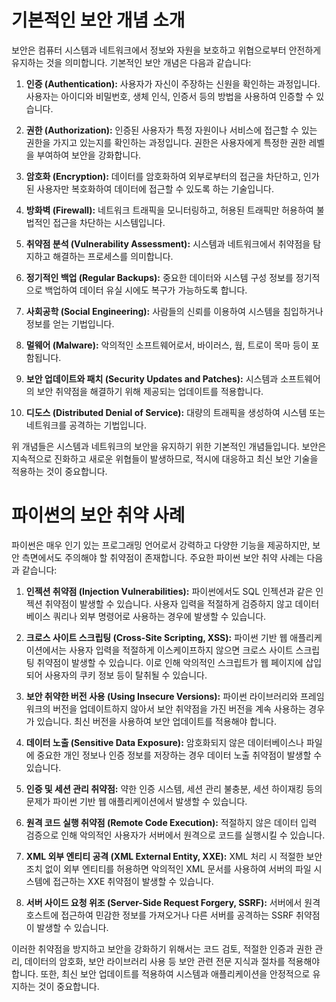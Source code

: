 # 기본적인 보안 개념 소개

보안은 컴퓨터 시스템과 네트워크에서 정보와 자원을 보호하고 위협으로부터 안전하게 유지하는 것을 의미합니다. 기본적인 보안 개념은 다음과 같습니다:

1. **인증 (Authentication):** 사용자가 자신이 주장하는 신원을 확인하는 과정입니다. 사용자는 아이디와 비밀번호, 생체 인식, 인증서 등의 방법을 사용하여 인증할 수 있습니다.

2. **권한 (Authorization):** 인증된 사용자가 특정 자원이나 서비스에 접근할 수 있는 권한을 가지고 있는지를 확인하는 과정입니다. 권한은 사용자에게 특정한 권한 레벨을 부여하여 보안을 강화합니다.

3. **암호화 (Encryption):** 데이터를 암호화하여 외부로부터의 접근을 차단하고, 인가된 사용자만 복호화하여 데이터에 접근할 수 있도록 하는 기술입니다.

4. **방화벽 (Firewall):** 네트워크 트래픽을 모니터링하고, 허용된 트래픽만 허용하여 불법적인 접근을 차단하는 시스템입니다.

5. **취약점 분석 (Vulnerability Assessment):** 시스템과 네트워크에서 취약점을 탐지하고 해결하는 프로세스를 의미합니다.

6. **정기적인 백업 (Regular Backups):** 중요한 데이터와 시스템 구성 정보를 정기적으로 백업하여 데이터 유실 시에도 복구가 가능하도록 합니다.

7. **사회공학 (Social Engineering):** 사람들의 신뢰를 이용하여 시스템을 침입하거나 정보를 얻는 기법입니다.

8. **멀웨어 (Malware):** 악의적인 소프트웨어로서, 바이러스, 웜, 트로이 목마 등이 포함됩니다.

9. **보안 업데이트와 패치 (Security Updates and Patches):** 시스템과 소프트웨어의 보안 취약점을 해결하기 위해 제공되는 업데이트를 적용합니다.

10. **디도스 (Distributed Denial of Service):** 대량의 트래픽을 생성하여 시스템 또는 네트워크를 공격하는 기법입니다.

위 개념들은 시스템과 네트워크의 보안을 유지하기 위한 기본적인 개념들입니다. 보안은 지속적으로 진화하고 새로운 위협들이 발생하므로, 적시에 대응하고 최신 보안 기술을 적용하는 것이 중요합니다.

# 파이썬의 보안 취약 사례

파이썬은 매우 인기 있는 프로그래밍 언어로서 강력하고 다양한 기능을 제공하지만, 보안 측면에서도 주의해야 할 취약점이 존재합니다. 주요한 파이썬 보안 취약 사례는 다음과 같습니다:

1. **인젝션 취약점 (Injection Vulnerabilities):** 파이썬에서도 SQL 인젝션과 같은 인젝션 취약점이 발생할 수 있습니다. 사용자 입력을 적절하게 검증하지 않고 데이터베이스 쿼리나 외부 명령어로 사용하는 경우에 발생할 수 있습니다.

2. **크로스 사이트 스크립팅 (Cross-Site Scripting, XSS):** 파이썬 기반 웹 애플리케이션에서는 사용자 입력을 적절하게 이스케이프하지 않으면 크로스 사이트 스크립팅 취약점이 발생할 수 있습니다. 이로 인해 악의적인 스크립트가 웹 페이지에 삽입되어 사용자의 쿠키 정보 등이 탈취될 수 있습니다.

3. **보안 취약한 버전 사용 (Using Insecure Versions):** 파이썬 라이브러리와 프레임워크의 버전을 업데이트하지 않아서 보안 취약점을 가진 버전을 계속 사용하는 경우가 있습니다. 최신 버전을 사용하여 보안 업데이트를 적용해야 합니다.

4. **데이터 노출 (Sensitive Data Exposure):** 암호화되지 않은 데이터베이스나 파일에 중요한 개인 정보나 인증 정보를 저장하는 경우 데이터 노출 취약점이 발생할 수 있습니다.

5. **인증 및 세션 관리 취약점:** 약한 인증 시스템, 세션 관리 불충분, 세션 하이재킹 등의 문제가 파이썬 기반 웹 애플리케이션에서 발생할 수 있습니다.

6. **원격 코드 실행 취약점 (Remote Code Execution):** 적절하지 않은 데이터 입력 검증으로 인해 악의적인 사용자가 서버에서 원격으로 코드를 실행시킬 수 있습니다.

7. **XML 외부 엔티티 공격 (XML External Entity, XXE):** XML 처리 시 적절한 보안 조치 없이 외부 엔티티를 허용하면 악의적인 XML 문서를 사용하여 서버의 파일 시스템에 접근하는 XXE 취약점이 발생할 수 있습니다.

8. **서버 사이드 요청 위조 (Server-Side Request Forgery, SSRF):** 서버에서 원격 호스트에 접근하여 민감한 정보를 가져오거나 다른 서버를 공격하는 SSRF 취약점이 발생할 수 있습니다.

이러한 취약점을 방지하고 보안을 강화하기 위해서는 코드 검토, 적절한 인증과 권한 관리, 데이터의 암호화, 보안 라이브러리 사용 등 보안 관련 전문 지식과 절차를 적용해야 합니다. 또한, 최신 보안 업데이트를 적용하여 시스템과 애플리케이션을 안정적으로 유지하는 것이 중요합니다.